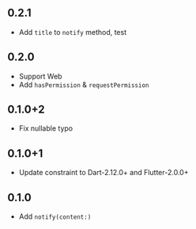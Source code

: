 ## 0.2.1

- Add `title` to `notify` method, test

## 0.2.0

- Support Web
- Add `hasPermission` & `requestPermission`

## 0.1.0+2

- Fix nullable typo

## 0.1.0+1

- Update constraint to Dart-2.12.0+ and Flutter-2.0.0+

## 0.1.0

- Add `notify(content:)`
